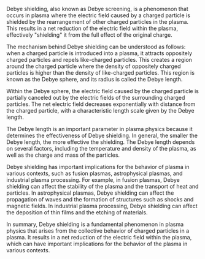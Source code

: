 Debye shielding, also known as Debye screening, is a phenomenon that occurs in plasma where the electric field caused by a charged particle is shielded by the rearrangement of other charged particles in the plasma. This results in a net reduction of the electric field within the plasma, effectively "shielding" it from the full effect of the original charge.

The mechanism behind Debye shielding can be understood as follows: when a charged particle is introduced into a plasma, it attracts oppositely charged particles and repels like-charged particles. This creates a region around the charged particle where the density of oppositely charged particles is higher than the density of like-charged particles. This region is known as the Debye sphere, and its radius is called the Debye length.

Within the Debye sphere, the electric field caused by the charged particle is partially canceled out by the electric fields of the surrounding charged particles. The net electric field decreases exponentially with distance from the charged particle, with a characteristic length scale given by the Debye length.

The Debye length is an important parameter in plasma physics because it determines the effectiveness of Debye shielding. In general, the smaller the Debye length, the more effective the shielding. The Debye length depends on several factors, including the temperature and density of the plasma, as well as the charge and mass of the particles.

Debye shielding has important implications for the behavior of plasma in various contexts, such as fusion plasmas, astrophysical plasmas, and industrial plasma processing. For example, in fusion plasmas, Debye shielding can affect the stability of the plasma and the transport of heat and particles. In astrophysical plasmas, Debye shielding can affect the propagation of waves and the formation of structures such as shocks and magnetic fields. In industrial plasma processing, Debye shielding can affect the deposition of thin films and the etching of materials.

In summary, Debye shielding is a fundamental phenomenon in plasma physics that arises from the collective behavior of charged particles in a plasma. It results in a net reduction of the electric field within the plasma, which can have important implications for the behavior of the plasma in various contexts.
